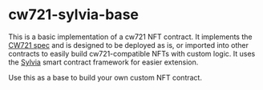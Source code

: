 # cw721-sylvia-base

This is a basic implementation of a cw721 NFT contract. It implements
the [CW721 spec](../../packages/cw721/README.md) and is designed to
be deployed as is, or imported into other contracts to easily build
cw721-compatible NFTs with custom logic. It uses the [Sylvia](https://github.com/cosmwasm/sylvia) smart contract framework for easier extension.

Use this as a base to build your own custom NFT contract.
